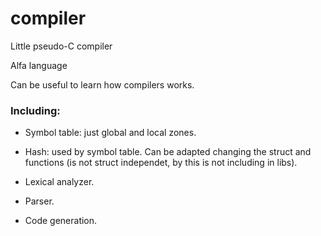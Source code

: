 # compiler

Little pseudo-C compiler

Alfa language

Can be useful to learn how compilers works.

### Including:

- Symbol table: just global and local zones.

- Hash: used by symbol table. Can be adapted changing the struct and functions (is not struct independet, by this is not including in libs).

- Lexical analyzer.

- Parser.

- Code generation.
